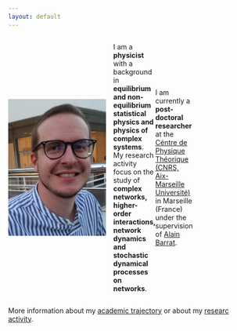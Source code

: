 ```yaml
---
layout: default
---
```

<style>
.image-text { display: flex; align-items: center; }
.image-text img { flex-basis: 30%; max-width: 200px; height: auto; margin-right: 15px; }
.image-text p { flex-basis: 70%; }
</style>

<div class="image-text">
  <img src="/pictures/me.jpg" alt="Marco Mancastroppa">
  <p>I am a <b>physicist</b> with a background in <b>equilibrium and non-equilibrium statistical physics and physics of complex systems</b>. My research activity focus on the study of <b>complex networks, higher-order interactions, network dynamics and stochastic dynamical processes on networks</b>.
  
I am currently a **post-doctoral researcher** at the [Céntre de Physique Théorique (CNRS, Aix-Marseille Université)](https://www.cpt.univ-mrs.fr/) in Marseille (France) under the supervision of [Alain Barrat](https://www.cpt.univ-mrs.fr/~barrat/).</p>
</p>
</div>

More information about my [academic trajectory](https://marco-mancastroppa.github.io/timeline.html) or about my [researc activity](https://marco-mancastroppa.github.io/publications.html).
